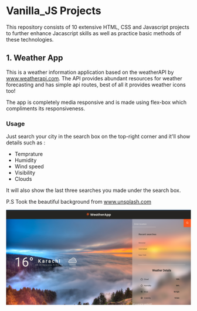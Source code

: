 # Vanilla_JS Projects

This repository consists of 10 extensive HTML, CSS and Javascript projects to further enhance Jacascript skills as well as practice basic methods of these technologies.

## 1. Weather App

This is a weather information application based on the weatherAPI by www.weatherapi.com. The API provides abundant resources for weather forecasting and has simple
api routes, best of all it provides weather icons too! 

The app is completely media responsive and is made using flex-box which compliments its responsiveness.

### Usage
Just search your city in the search box on the top-right corner and it'll show details such as :
- Temprature
- Humidity
- Wind speed
- Visibility
- Clouds

It will also show the last three searches you made under the search box.

P.S Took the beautiful background from www.unsplash.com

![](https://github.com/hunter10471/Vanilla_JS/blob/master/Weather_App/images/weather-app.png)


